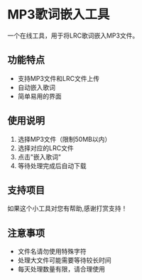 # MP3歌词嵌入工具

一个在线工具，用于将LRC歌词嵌入MP3文件。

## 功能特点
- 支持MP3文件和LRC文件上传
- 自动嵌入歌词
- 简单易用的界面

## 使用说明
1. 选择MP3文件（限制50MB以内）
2. 选择对应的LRC文件
3. 点击"嵌入歌词"
4. 等待处理完成后自动下载

## 支持项目
如果这个小工具对您有帮助,感谢打赏支持！

## 注意事项
- 文件名请勿使用特殊字符
- 处理大文件可能需要等待较长时间
- 每天处理数量有限，请合理使用
